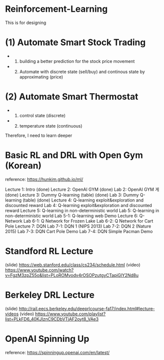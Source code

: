 # Reinforcement-Learning

This is for designing 

# (1) Automate Smart Stock Trading
 - 1. building a better prediction for the stock price movement
 - 2. Automate with discrete state (sell/buy) and continous state by approximating (price)
 
# (2) Automate Smart Thermostat
 - 1. control state (discrete)
 - 2. temperature state (continuous)

Therefore, I need to learn deeper

# Basic RL and DRL with Open Gym (Korean)
reference: https://hunkim.github.io/ml/

Lecture 1: Intro (done)
Lecture 2: OpenAI GYM (done)
Lab 2: OpenAI GYM 게 (done)
Lecture 3: Dummy Q-learning (table)  (done)
Lab 3: Dummy Q-learning (table)  (done)
Lecture 4: Q-learning exploit&exploration and discounted reward 
Lab 4: Q-learning exploit&exploration and discounted reward 
Lecture 5: Q-learning in non-deterministic world 
Lab 5: Q-learning in non-deterministic world 
Lab 5-1: Q-learning web Demo 
Lecture 6: Q-Network 
Lab 6-1: Q Network for Frozen Lake 
Lab 6-2: Q Network for Cart Pole 
Lecture 7: DQN 
Lab 7-1: DQN 1 (NIPS 2013) 
Lab 7-2: DQN 2 (Nature 2015) 
Lab 7-3: DQN Cart Pole Demo 
Lab 7-4: DQN Simple Pacman Demo 

# Standford RL Lecture
(slide) https://web.stanford.edu/class/cs234/schedule.html
(video) https://www.youtube.com/watch?v=FgzM3zpZ55o&list=PLoROMvodv4rOSOPzutgyCTapiGlY2Nd8u

# Berkeley DRL Lecture
(slide) http://rail.eecs.berkeley.edu/deeprlcourse-fa17/index.html#lecture-videos
(video) https://www.youtube.com/playlist?list=PLkFD6_40KJIznC9CDbVTjAF2oyt8_VAe3

# OpenAI Spinning Up
reference: https://spinningup.openai.com/en/latest/

